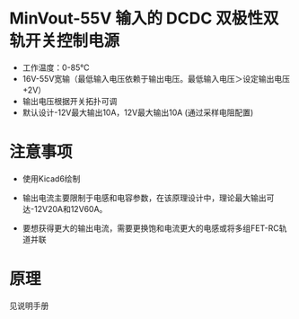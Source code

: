 # MinVout-55V 输入的 DCDC 双极性双轨开关控制电源
* 工作温度：0-85℃
* 16V-55V宽输（最低输入电压依赖于输出电压。最低输入电压＞设定输出电压+2V）
* 输出电压根据开关拓扑可调
* 默认设计-12V最大输出10A，12V最大输出10A (通过采样电阻配置)

# 注意事项

* 使用Kicad6绘制

* 输出电流主要限制于电感和电容参数，在该原理设计中，理论最大输出可达-12V20A和12V60A。
* 要想获得更大的输出电流，需要更换饱和电流更大的电感或将多组FET-RC轨道并联

# 原理
见说明手册